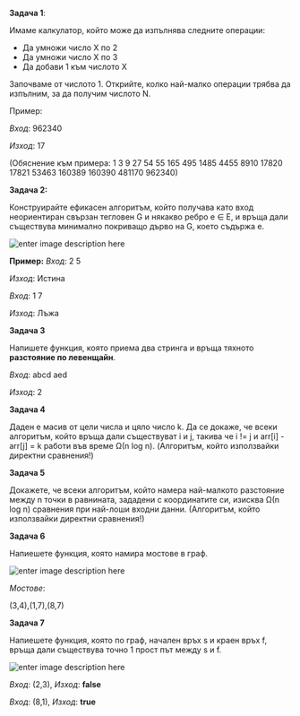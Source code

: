 
**Задача 1**:

Имаме калкулатор, който може да изпълнява следните операции:

-   Да умножи число X по 2
-   Да умножи число X по 3
-   Да добави 1 към числото X

Започваме от числото 1. Открийте, колко най-малко операции трябва да изпълним, за да получим числото N.

Пример:

*Вход*: 962340

*Изход*: 17

(Обяснение към примера: 1 3 9 27 54 55 165 495 1485 4455 8910 17820 17821 53463 160389 160390 481170 962340)

 **Задача 2:**
 
 Конструирайте ефикасен алгоритъм, който получава като вход неориентиран свързан тегловен G и някакво ребро e ∈ E, и връща дали съществува минимално покриващо дърво на G, което съдържа e.
 
![enter image description here](https://i.ibb.co/NxyJKfH/Fig-11.jpg)

**Пример:**
*Вход*: 2 5

*Изход*: Истина

*Вход*: 1 7

*Изход*: Лъжа

 
**Задача 3**

 Напишете функция, която приема два стринга и връща тяхното **разстояние по левенщайн**.
 
*Вход*: abcd aed
 
*Изход*: 2

**Задача 4**

Даден е масив от цели числа и цяло число k.
 Да се докаже, че всеки алгоритъм, който връща дали съществуват i и j, такива че i != j и arr[i] - arr[j] = k работи във време Ω(n log n).
(Алгоритъм, който използвайки директни сравнения!)

**Задача 5**

Докажете, че всеки алгоритъм, който намера най-малкото разстояние между n точки в равнината, зададени с координатите си, изисква Ω(n log n) сравнения при най-лоши входни данни. (Алгоритъм, който използвайки директни сравнения!)

**Задача 6**

Напиешете функция, която намира мостове в граф.

![enter image description here](https://i.ibb.co/1mSNn8B/graph-Example.png)

*Мостове*:

(3,4),(1,7),(8,7)

**Задача 7**

Напиешете функция, която по граф, начален връх s и краен връх f, връща дали съществува точно 1 прост път между s и f.

![enter image description here](https://i.ibb.co/1mSNn8B/graph-Example.png)

*Вход*: (2,3), *Изход*: **false**

*Вход*: (8,1), *Изход*: **true**
